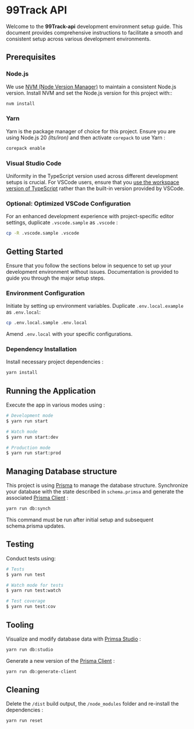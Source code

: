 # 99Track API

Welcome to the **99Track-api** development environment setup guide. This document provides comprehensive instructions to facilitate a smooth and consistent setup across various development environments.

## Prerequisites

### Node.js

We use [NVM (Node Version Manager)](https://github.com/nvm-sh/nvm) to maintain a consistent Node.js version. Install NVM and set the Node.js version for this project with::

```bash
nvm install
```

### Yarn

Yarn is the package manager of choice for this project. Ensure you are using Node.js 20 _(lts/iron)_ and then
activate `corepack` to use Yarn :

```bash
corepack enable
```

### Visual Studio Code

Uniformity in the TypeScript version used across different development setups is crucial. For VSCode users, ensure that
you [use the workspace version of TypeScript](https://code.visualstudio.com/docs/typescript/typescript-compiling#_using-the-workspace-version-of-typescript)
rather than the built-in version provided by VSCode.

### Optional: Optimized VSCode Configuration

For an enhanced development experience with project-specific editor settings, duplicate `.vscode.sample` as `.vscode` :

```bash
cp -R .vscode.sample .vscode
```

## Getting Started

Ensure that you follow the sections below in sequence to set up your development environment without issues.
Documentation is provided to guide you through the major setup steps.

### Environment Configuration

Initiate by setting up environment variables. Duplicate `.env.local.example` as `.env.local`:

```bash
cp .env.local.sample .env.local
```

Amend `.env.local` with your specific configurations.

### Dependency Installation

Install necessary project dependencies :

```bash
yarn install
```

## Running the Application

Execute the app in various modes using :

```bash
# Development mode
$ yarn run start

# Watch mode
$ yarn run start:dev

# Production mode
$ yarn run start:prod
```

## Managing Database structure

This project is using [Prisma](https://www.prisma.io/) to manage the database structure. Synchronize your database with the state described in `schema.primsa` and generate the associated [Prisma Client](https://www.prisma.io/docs/concepts/components/prisma-client) :

```bash
yarn run db:synch
```

This command must be run after initial setup and subsequent schema.prisma updates.

## Testing

Conduct tests using:

```bash
# Tests
$ yarn run test

# Watch mode for tests
$ yarn run test:watch

# Test coverage
$ yarn run test:cov
```

## Tooling

Visualize and modify database data with [Primsa Studio](https://www.prisma.io/studio) :

```bash
yarn run db:studio
```

Generate a new version of the [Prisma Client](https://www.prisma.io/docs/concepts/components/prisma-client) :

```bash
yarn run db:generate-client
```

## Cleaning

Delete the `/dist` build output, the `/node_modules` folder and re-install the dependencies :

```bash
yarn run reset
```
